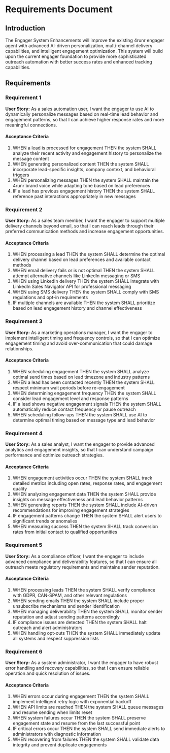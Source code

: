 # Requirements Document

## Introduction

The Engager System Enhancements will improve the existing 4runr engager agent with advanced AI-driven personalization, multi-channel delivery capabilities, and intelligent engagement optimization. This system will build upon the current engager foundation to provide more sophisticated outreach automation with better success rates and enhanced tracking capabilities.

## Requirements

### Requirement 1

**User Story:** As a sales automation user, I want the engager to use AI to dynamically personalize messages based on real-time lead behavior and engagement patterns, so that I can achieve higher response rates and more meaningful connections.

#### Acceptance Criteria

1. WHEN a lead is processed for engagement THEN the system SHALL analyze their recent activity and engagement history to personalize the message content
2. WHEN generating personalized content THEN the system SHALL incorporate lead-specific insights, company context, and behavioral triggers
3. WHEN personalizing messages THEN the system SHALL maintain the 4runr brand voice while adapting tone based on lead preferences
4. IF a lead has previous engagement history THEN the system SHALL reference past interactions appropriately in new messages

### Requirement 2

**User Story:** As a sales team member, I want the engager to support multiple delivery channels beyond email, so that I can reach leads through their preferred communication methods and increase engagement opportunities.

#### Acceptance Criteria

1. WHEN processing a lead THEN the system SHALL determine the optimal delivery channel based on lead preferences and available contact methods
2. WHEN email delivery fails or is not optimal THEN the system SHALL attempt alternative channels like LinkedIn messaging or SMS
3. WHEN using LinkedIn delivery THEN the system SHALL integrate with LinkedIn Sales Navigator API for professional messaging
4. WHEN using SMS delivery THEN the system SHALL comply with SMS regulations and opt-in requirements
5. IF multiple channels are available THEN the system SHALL prioritize based on lead engagement history and channel effectiveness

### Requirement 3

**User Story:** As a marketing operations manager, I want the engager to implement intelligent timing and frequency controls, so that I can optimize engagement timing and avoid over-communication that could damage relationships.

#### Acceptance Criteria

1. WHEN scheduling engagement THEN the system SHALL analyze optimal send times based on lead timezone and industry patterns
2. WHEN a lead has been contacted recently THEN the system SHALL respect minimum wait periods before re-engagement
3. WHEN determining engagement frequency THEN the system SHALL consider lead engagement level and response patterns
4. IF a lead shows negative engagement signals THEN the system SHALL automatically reduce contact frequency or pause outreach
5. WHEN scheduling follow-ups THEN the system SHALL use AI to determine optimal timing based on message type and lead behavior

### Requirement 4

**User Story:** As a sales analyst, I want the engager to provide advanced analytics and engagement insights, so that I can understand campaign performance and optimize outreach strategies.

#### Acceptance Criteria

1. WHEN engagement activities occur THEN the system SHALL track detailed metrics including open rates, response rates, and engagement quality
2. WHEN analyzing engagement data THEN the system SHALL provide insights on message effectiveness and lead behavior patterns
3. WHEN generating reports THEN the system SHALL include AI-driven recommendations for improving engagement strategies
4. IF engagement patterns change THEN the system SHALL alert users to significant trends or anomalies
5. WHEN measuring success THEN the system SHALL track conversion rates from initial contact to qualified opportunities

### Requirement 5

**User Story:** As a compliance officer, I want the engager to include advanced compliance and deliverability features, so that I can ensure all outreach meets regulatory requirements and maintains sender reputation.

#### Acceptance Criteria

1. WHEN processing leads THEN the system SHALL verify compliance with GDPR, CAN-SPAM, and other relevant regulations
2. WHEN sending emails THEN the system SHALL include proper unsubscribe mechanisms and sender identification
3. WHEN managing deliverability THEN the system SHALL monitor sender reputation and adjust sending patterns accordingly
4. IF compliance issues are detected THEN the system SHALL halt outreach and alert administrators
5. WHEN handling opt-outs THEN the system SHALL immediately update all systems and respect suppression lists

### Requirement 6

**User Story:** As a system administrator, I want the engager to have robust error handling and recovery capabilities, so that I can ensure reliable operation and quick resolution of issues.

#### Acceptance Criteria

1. WHEN errors occur during engagement THEN the system SHALL implement intelligent retry logic with exponential backoff
2. WHEN API limits are reached THEN the system SHALL queue messages and resume sending when limits reset
3. WHEN system failures occur THEN the system SHALL preserve engagement state and resume from the last successful point
4. IF critical errors occur THEN the system SHALL send immediate alerts to administrators with diagnostic information
5. WHEN recovering from failures THEN the system SHALL validate data integrity and prevent duplicate engagements